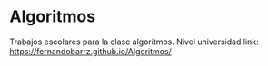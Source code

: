 # Algoritmos
Trabajos escolares para la clase algoritmos. Nivel universidad
link: https://fernandobarrz.github.io/Algoritmos/
